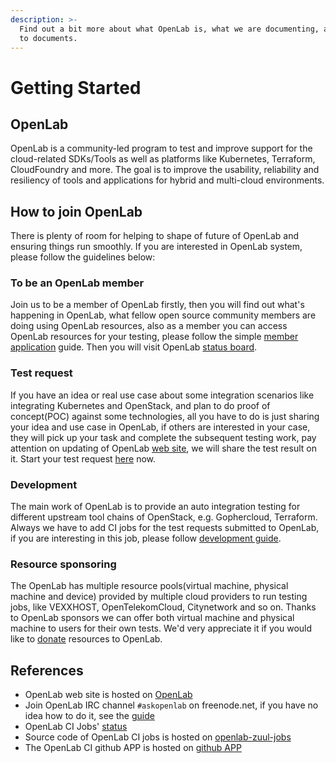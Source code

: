 ```yaml
---
description: >-
  Find out a bit more about what OpenLab is, what we are documenting, and links
  to documents.
---
```


# Getting Started

## OpenLab

OpenLab is a community-led program to test and improve support for the cloud-related SDKs/Tools as well as platforms like Kubernetes, Terraform, CloudFoundry and more. The goal is to improve the usability, reliability and resiliency of tools and applications for hybrid and multi-cloud environments.

## How to join OpenLab

There is plenty of room for helping to shape of future of OpenLab and ensuring things run smoothly. If you are interested in OpenLab system, please follow the guidelines below:

### To be an OpenLab member

Join us to be a member of OpenLab firstly, then you will find out what's happening in OpenLab, what fellow open source community members are doing using OpenLab resources, also as a member you can access OpenLab resources for your testing, please follow the simple [member application](https://github.com/theopenlab/publications/tree/8bc3bc09b693bb8dd2d1fcfb4de223bae07aca3b/contributor/Member_Application.md) guide. Then you will visit OpenLab [status board](https://github.com/orgs/theopenlab/projects/1).

### Test request

If you have an idea or real use case about some integration scenarios like integrating Kubernetes and OpenStack, and plan to do proof of concept\(POC\) against some technologies, all you have to do is just sharing your idea and use case in OpenLab, if others are interested in your case, they will pick up your task and complete the subsequent testing work, pay attention on updating of OpenLab [web site](https://openlabtesting.org/explore/), we will share the test result on it. Start your test request [here](https://github.com/theopenlab/openlab/issues/new?template=integration_test_request.md&labels=integration%20case) now.

### Development

The main work of OpenLab is to provide an auto integration testing for different upstream tool chains of OpenStack, e.g. Gophercloud, Terraform. Always we have to add CI jobs for the test requests submitted to OpenLab, if you are interesting in this job, please follow [development guide](https://github.com/theopenlab/publications/tree/8bc3bc09b693bb8dd2d1fcfb4de223bae07aca3b/contributor/Development_guide.md).

### Resource sponsoring

The OpenLab has multiple resource pools\(virtual machine, physical machine and device\) provided by multiple cloud providers to run testing jobs, like VEXXHOST, OpenTelekomCloud, Citynetwork and so on. Thanks to OpenLab sponsors we can offer both virtual machine and physical machine to users for their own tests. We'd very appreciate it if you would like to [donate](https://github.com/theopenlab/publications/tree/8bc3bc09b693bb8dd2d1fcfb4de223bae07aca3b/contributor/Resource_Sponsor.md) resources to OpenLab.

## References

* OpenLab web site is hosted on [OpenLab](https://openlabtesting.org/)
* Join OpenLab IRC channel `#askopenlab` on freenode.net, if you have no idea how to do it, see the [guide](https://freenode.net/kb/answer/chat)
* OpenLab CI Jobs' [status](http://status.openlabtesting.org/status)
* Source code of OpenLab CI jobs is hosted on [openlab-zuul-jobs](https://github.com/theopenlab/openlab-zuul-jobs)
* The OpenLab CI github APP is hosted on [github APP](https://github.com/apps/theopenlab-ci)

